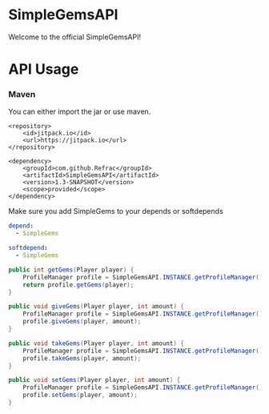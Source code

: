 # SimpleGemsAPI
Welcome to the official SimpleGemsAPI!

# API Usage

### Maven
You can either import the jar or use maven.
```XAML
<repository>
    <id>jitpack.io</id>
    <url>https://jitpack.io</url>
</repository>

<dependency>
    <groupId>com.github.Refrac</groupId>
    <artifactId>SimpleGemsAPI</artifactId>
    <version>1.3-SNAPSHOT</version>
    <scope>provided</scope>
</dependency>
```
Make sure you add SimpleGems to your depends or softdepends
```YAML
depend:
  - SimpleGems

softdepend:
  - SimpleGems
```

```JAVA
public int getGems(Player player) {
    ProfileManager profile = SimpleGemsAPI.INSTANCE.getProfileManager();
    return profile.getGems(player);
}

public void giveGems(Player player, int amount) {
    ProfileManager profile = SimpleGemsAPI.INSTANCE.getProfileManager();
    profile.giveGems(player, amount);
}

public void takeGems(Player player, int amount) {
    ProfileManager profile = SimpleGemsAPI.INSTANCE.getProfileManager();
    profile.takeGems(player, amount);
}

public void setGems(Player player, int amount) {
    ProfileManager profile = SimpleGemsAPI.INSTANCE.getProfileManager();
    profile.setGems(player, amount);
}
```
